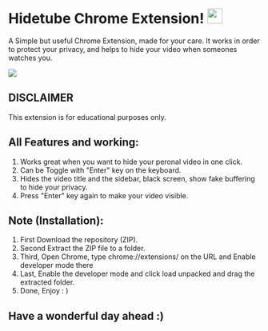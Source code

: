 # Hidetube Chrome Extension! <img src="https://raw.githubusercontent.com/MartinHeinz/MartinHeinz/master/wave.gif" width="30px">

A Simple but useful Chrome Extension, made for your care. It works in order to protect your privacy, and helps to hide your video when someones watches you.

<img src="https://media.discordapp.net/attachments/922486890173722655/997787542709620796/hidetube-img.png">

## DISCLAIMER
This extension is for educational purposes only.

## All Features and working:

1. Works great when you want to hide your peronal video in one click.
2. Can be Toggle with "Enter" key on the keyboard. 
3. Hides the video title and the sidebar, black screen, show fake buffering to hide your privacy.
4. Press "Enter" key again to make your video visible.

## Note (Installation):

1. First Download the repository (ZIP).
2. Second Extract the ZIP file to a folder.
3. Third, Open Chrome, type chrome://extensions/ on the URL and Enable developer mode there
4. Last, Enable the developer mode and click load unpacked and drag the extracted folder.
5. Done, Enjoy : )


## Have a wonderful day ahead :)
